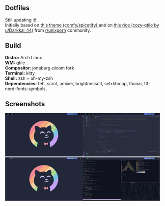 ## Dotfiles
Still updating it! <br/>
Initially based on <a href="https://github.com/Comfy-Themes/Spicetify"> this theme (comfy/spicetify) </a> and on <a href="https://www.reddit.com/r/unixporn/comments/13dm9g0/qtile_cozytile_a_cozy_qtile_rice/"> this rice (cozy-qtile by u/Darkkal_44)</a> from <a href="https://www.reddit.com/r/unixporn/">r/unixporn</a> community. 

## Build
**Distro:** Arch Linux <br/>
**WM:** qtile <br/>
**Compositor:** jonaburg-picom fork <br/>
**Terminal:** kitty <br/>
**Shell:** zsh + oh-my-zsh <br/>
**Dependencies:** feh, scrot, amixer, brightnessctl, setxkbmap, thunar, ttf-nerd-fonts-symbols. <br/>

## Screenshots

<img src="assets/screenshots/fullscreen.png" />
<img src="assets/screenshots/terminal.png" />
